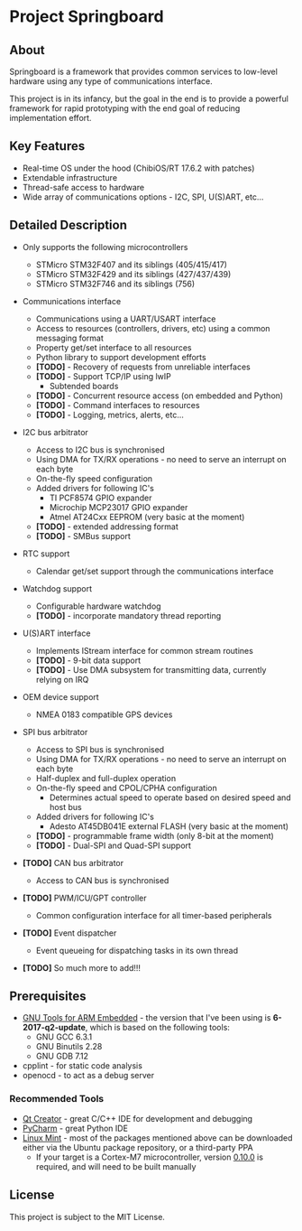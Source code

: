 # Project Springboard

## About

Springboard is a framework that provides common services to low-level hardware using any type
of communications interface.

This project is in its infancy, but the goal in the end is to provide a powerful framework for
rapid prototyping with the end goal of reducing implementation effort.

## Key Features

* Real-time OS under the hood (ChibiOS/RT 17.6.2 with patches)
* Extendable infrastructure
* Thread-safe access to hardware
* Wide array of communications options - I2C, SPI, U(S)ART, etc...

## Detailed Description

* Only supports the following microcontrollers
    * STMicro STM32F407 and its siblings (405/415/417)
    * STMicro STM32F429 and its siblings (427/437/439)
    * STMicro STM32F746 and its siblings (756)

* Communications interface
    * Communications using a UART/USART interface
    * Access to resources (controllers, drivers, etc) using a common messaging format
    * Property get/set interface to all resources
    * Python library to support development efforts
    * **\[TODO\]** - Recovery of requests from unreliable interfaces
    * **\[TODO\]** - Support TCP/IP using lwIP
        * Subtended boards
    * **\[TODO\]** - Concurrent resource access (on embedded and Python)
    * **\[TODO\]** - Command interfaces to resources
    * **\[TODO\]** - Logging, metrics, alerts, etc...

* I2C bus arbitrator
    * Access to I2C bus is synchronised
    * Using DMA for TX/RX operations - no need to serve an interrupt on each byte
    * On-the-fly speed configuration
    * Added drivers for following IC's
        * TI PCF8574 GPIO expander
        * Microchip MCP23017 GPIO expander
        * Atmel AT24Cxx EEPROM (very basic at the moment)
    * **\[TODO\]** - extended addressing format
    * **\[TODO\]** - SMBus support

* RTC support
    * Calendar get/set support through the communications interface

* Watchdog support
    * Configurable hardware watchdog
    * **\[TODO\]** - incorporate mandatory thread reporting

* U(S)ART interface
    * Implements IStream interface for common stream routines
    * **\[TODO\]** - 9-bit data support
    * **\[TODO\]** - Use DMA subsystem for transmitting data, currently relying on IRQ

* OEM device support
    * NMEA 0183 compatible GPS devices

* SPI bus arbitrator
    * Access to SPI bus is synchronised
    * Using DMA for TX/RX operations - no need to serve an interrupt on each byte
    * Half-duplex and full-duplex operation
    * On-the-fly speed and CPOL/CPHA configuration
        * Determines actual speed to operate based on desired speed and host bus
    * Added drivers for following IC's
        * Adesto AT45DB041E external FLASH (very basic at the moment)
    * **\[TODO\]** - programmable frame width (only 8-bit at the moment)
    * **\[TODO\]** - Dual-SPI and Quad-SPI support

* **\[TODO\]** CAN bus arbitrator
    * Access to CAN bus is synchronised

* **\[TODO\]** PWM/ICU/GPT controller
    * Common configuration interface for all timer-based peripherals

* **\[TODO\]** Event dispatcher
    * Event queueing for dispatching tasks in its own thread

* **\[TODO\]** So much more to add!!!

## Prerequisites

* [GNU Tools for ARM Embedded](http://launchpad.net/gcc-arm-embedded) - the version that I've
  been using is __6-2017-q2-update__, which is based on the following tools:
    * GNU GCC 6.3.1
    * GNU Binutils 2.28
    * GNU GDB 7.12
* cpplint - for static code analysis
* openocd - to act as a debug server

### Recommended Tools

* [Qt Creator](http://www.qt.io/download-open-source) - great C/C++ IDE for development
  and debugging
* [PyCharm](http://www.jetbrains.com/pycharm/download) - great Python IDE
* [Linux Mint](http://www.linuxmint.com) - most of the packages mentioned above can be downloaded
  either via the Ubuntu package repository, or a third-party PPA
    * If your target is a Cortex-M7 microcontroller, version
      [0.10.0](https://sourceforge.net/p/openocd/code/ci/v0.10.0) is required,
      and will need to be built manually

## License

This project is subject to the MIT License.
